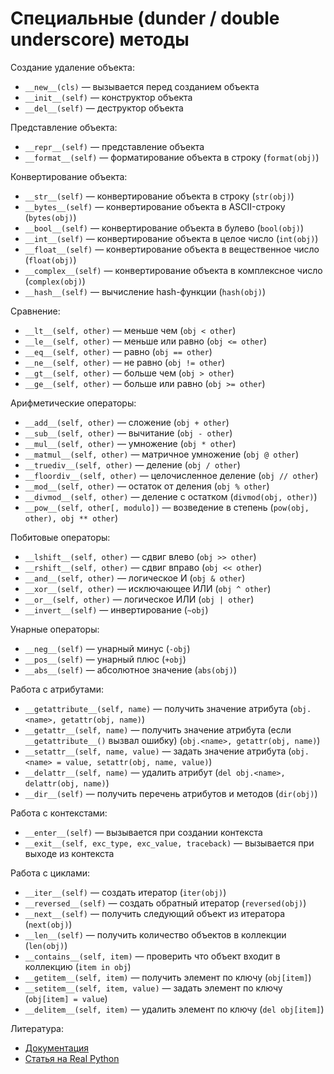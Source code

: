 # Специальные (dunder / double underscore) методы

Создание удаление объекта:
- `__new__(cls)` — вызывается перед созданием объекта
- `__init__(self)` — конструктор объекта
- `__del__(self)` — деструктор объекта

Представление объекта:
- `__repr__(self)` — представление объекта
- `__format__(self)` — форматирование объекта в строку (`format(obj)`)

Конвертирование объекта:
- `__str__(self)` — конвертирование объекта в строку (`str(obj)`)
- `__bytes__(self)` — конвертирование объекта в ASCII-строку (`bytes(obj)`)
- `__bool__(self)` — конвертирование объекта в булево (`bool(obj)`)
- `__int__(self)` — конвертирование объекта в целое число (`int(obj)`)
- `__float__(self)` — конвертирование объекта в вещественное число (`float(obj)`)
- `__complex__(self)` — конвертирование объекта в комплексное число (`complex(obj)`)
- `__hash__(self)` — вычисление hash-функции (`hash(obj)`)

Сравнение:
- `__lt__(self, other)` — меньше чем (`obj < other`)
- `__le__(self, other)` — меньше или равно (`obj <= other`)
- `__eq__(self, other)` — равно (`obj == other`)
- `__ne__(self, other)` — не равно (`obj != other`)
- `__gt__(self, other)` — больше чем (`obj > other`)
- `__ge__(self, other)` — больше или равно (`obj >= other`)

Арифметические операторы:
- `__add__(self, other)` — сложение (`obj + other`)
- `__sub__(self, other)` — вычитание (`obj - other`)
- `__mul__(self, other)` — умножение (`obj * other`)
- `__matmul__(self, other)` — матричное умножение (`obj @ other`)
- `__truediv__(self, other)` — деление (`obj / other`)
- `__floordiv__(self, other)` — целочисленное деление (`obj // other`)
- `__mod__(self, other)` — остаток от деления (`obj % other`)
- `__divmod__(self, other)` — деление с остатком (`divmod(obj, other)`)
- `__pow__(self, other[, modulo])` — возведение в степень (`pow(obj, other), obj ** other`)

Побитовые операторы:
- `__lshift__(self, other)` — сдвиг влево (`obj >> other`)
- `__rshift__(self, other)` — сдвиг вправо (`obj << other`)
- `__and__(self, other)` — логическое И (`obj & other`)
- `__xor__(self, other)` — исключающее ИЛИ (`obj ^ other`)
- `__or__(self, other)` — логическое ИЛИ (`obj | other`)
- `__invert__(self)` — инвертирование (`~obj`)

Унарные операторы:
- `__neg__(self)` — унарный минус (`-obj`)
- `__pos__(self)` — унарный плюс (`+obj`)
- `__abs__(self)` — абсолютное значение (`abs(obj)`)

Работа с атрибутами:
- `__getattribute__(self, name)` — получить значение атрибута (`obj.<name>, getattr(obj, name)`)
- `__getattr__(self, name)` — получить значение атрибута (если `__getattribute__()` вызвал ошибку) (`obj.<name>, getattr(obj, name)`)
- `__setattr__(self, name, value)` — задать значение атрибута (`obj.<name> = value, setattr(obj, name, value)`)
- `__delattr__(self, name)` — удалить атрибут (`del obj.<name>, delattr(obj, name)`)
- `__dir__(self)` — получить перечень атрибутов и методов (`dir(obj)`)

Работа с контекстами:
- `__enter__(self)` — вызывается при создании контекста
- `__exit__(self, exc_type, exc_value, traceback)` — вызывается при выходе из контекста

Работа с циклами:
- `__iter__(self)` — создать итератор (`iter(obj)`)
- `__reversed__(self)` — создать обратный итератор (`reversed(obj)`)
- `__next__(self)` — получить следующий объект из итератора (`next(obj)`)
- `__len__(self)` — получить количество объектов в коллекции (`len(obj)`)
- `__contains__(self, item)` — проверить что объект входит в коллекцию (`item in obj`)
- `__getitem__(self, item)` — получить элемент по ключу (`obj[item]`)
- `__setitem__(self, item, value)` — задать элемент по ключу (`obj[item] = value`)
- `__delitem__(self, item)` — удалить элемент по ключу (`del obj[item]`)

Литература:
- [Документация](https://docs.python.org/3/reference/datamodel.html#special-method-names)
- [Статья на Real Python](https://realpython.com/python-magic-methods/)
